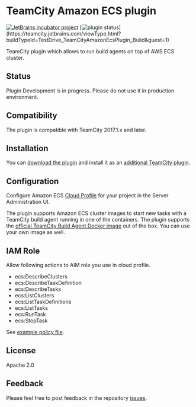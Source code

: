 # TeamCity Amazon ECS plugin
[![JetBrains incubator project](http://jb.gg/badges/incubator.svg)](https://plugins.jetbrains.com/plugin/10067-amazon-ecs-support) 
[![plugin status]( 
https://teamcity.jetbrains.com/app/rest/builds/buildType:(id:TestDrive_TeamCityAmazonEcsPlugin_Build)/statusIcon.svg)](https://teamcity.jetbrains.com/viewType.html?buildTypeId=TestDrive_TeamCityAmazonEcsPlugin_Build&guest=1)

TeamCity plugin which allows to run build agents on top of AWS ECS cluster.

## Status

Plugin Development is in progress. Please do not use it in production environment.

## Compatibility

The plugin is compatible with TeamCity 2017.1.x and later.

## Installation

You can [download the plugin](https://teamcity.jetbrains.com/repository/download/TestDrive_TeamCityAmazonEcsPlugin_Build/lastSuccessful/aws-ecs.zip) and install it as an [additional TeamCity plugin](https://confluence.jetbrains.com/display/TCDL/Installing+Additional+Plugins).

## Configuration

Configure Amazon ECS [Cloud Profile](https://confluence.jetbrains.com/display/TCD10/Agent+Cloud+Profile#AgentCloudProfile-ConfiguringCloudProfile) for your project in the Server Administration UI.

The plugin supports Amazon ECS cluster images to start new tasks with a TeamCity build agent running in one of the containers. The plugin supports the [official TeamCity Build Agent Docker image](https://hub.docker.com/r/jetbrains/teamcity-agent) out of the box. You can use your own image as well.

## IAM Role

Allow following actions to AIM role you use in cloud profile.
- ecs:DescribeClusters
- ecs:DescribeTaskDefinition
- ecs:DescribeTasks
- ecs:ListClusters
- ecs:ListTaskDefinitions
- ecs:ListTasks
- ecs:RunTask
- ecs:StopTask

See [example policy file](https://github.com/JetBrains/teamcity-amazon-ecs-plugin/blob/master/example-iam-policy.yaml).

## License

Apache 2.0

## Feedback

Please feel free to post feedback in the repository [issues](https://github.com/ekoshkin/teamcity-amazon-ecs-plugin/issues).

